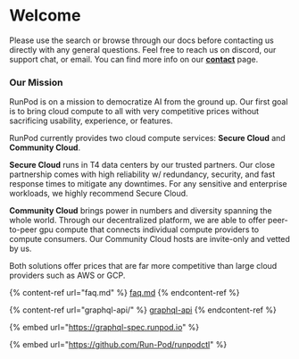 # Welcome

Please use the search or browse through our docs before contacting us directly with any general questions. Feel free to reach us on discord, our support chat, or email. You can find more info on our [**contact**](https://www.runpod.io/contact) page.

### **Our Mission**

RunPod is on a mission to democratize AI from the ground up. Our first goal is to bring cloud compute to all with very competitive prices without sacrificing usability, experience, or features.

RunPod currently provides two cloud compute services: **Secure Cloud** and **Community Cloud**.

**Secure Cloud** runs in T4 data centers by our trusted partners. Our close partnership comes with high reliability w/ redundancy, security, and fast response times to mitigate any downtimes. For any sensitive and enterprise workloads, we highly recommend Secure Cloud.

**Community Cloud** brings power in numbers and diversity spanning the whole world. Through our decentralized platform, we are able to offer peer-to-peer gpu compute that connects individual compute providers to compute consumers. Our Community Cloud hosts are invite-only and vetted by us.

Both solutions offer prices that are far more competitive than large cloud providers such as AWS or GCP.



{% content-ref url="faq.md" %}
[faq.md](faq.md)
{% endcontent-ref %}

{% content-ref url="graphql-api/" %}
[graphql-api](graphql-api/)
{% endcontent-ref %}

{% embed url="https://graphql-spec.runpod.io" %}

{% embed url="https://github.com/Run-Pod/runpodctl" %}

